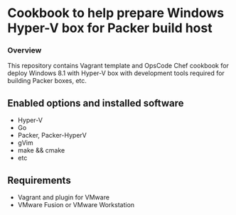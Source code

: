 # Cookbook to help prepare Windows Hyper-V box for Packer build host

### Overview

This repository contains Vagrant template and OpsCode Chef cookbook for deploy Windows 8.1 with Hyper-V box with development tools required for building Packer boxes, etc.

## Enabled options and installed software

* Hyper-V
* Go
* Packer, Packer-HyperV
* gVim
* make && cmake
* etc

## Requirements

* Vagrant and plugin for VMware
* VMware Fusion or VMware Workstation
